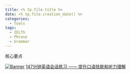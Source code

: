 ```yaml
---
title: <% tp.file.title %>
date: <% tp.file.creation_date() %>
categories:
  - Tools
tags:
  - IELTS
  - Phrase
  - Grammar
---
```

核心要点
<!--more-->
[![Banner](https://codecrafters.io/images/byox-banner.gif)](https://codecrafters.io/github-banner)
[147分钟英语会话练习 —— 提升口语技能和听力理解](https://www.bilibili.com/video/BV18J22YzEam/?vd_source=7038f96b6bb3b14743531b102b109c43&spm_id_from=333.788.videopod.sections)

